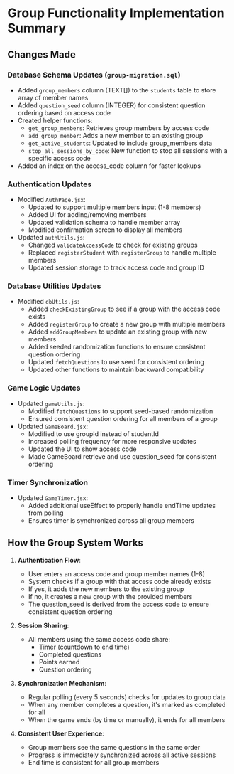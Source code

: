 # Group Functionality Implementation Summary

## Changes Made

### Database Schema Updates (`group-migration.sql`)
- Added `group_members` column (TEXT[]) to the `students` table to store array of member names
- Added `question_seed` column (INTEGER) for consistent question ordering based on access code
- Created helper functions:
  - `get_group_members`: Retrieves group members by access code
  - `add_group_member`: Adds a new member to an existing group
  - `get_active_students`: Updated to include group_members data
  - `stop_all_sessions_by_code`: New function to stop all sessions with a specific access code
- Added an index on the access_code column for faster lookups

### Authentication Updates
- Modified `AuthPage.jsx`:
  - Updated to support multiple members input (1-8 members)
  - Added UI for adding/removing members
  - Updated validation schema to handle member array
  - Modified confirmation screen to display all members
- Updated `authUtils.js`:
  - Changed `validateAccessCode` to check for existing groups
  - Replaced `registerStudent` with `registerGroup` to handle multiple members
  - Updated session storage to track access code and group ID

### Database Utilities Updates
- Modified `dbUtils.js`:
  - Added `checkExistingGroup` to see if a group with the access code exists
  - Added `registerGroup` to create a new group with multiple members
  - Added `addGroupMembers` to update an existing group with new members
  - Added seeded randomization functions to ensure consistent question ordering
  - Updated `fetchQuestions` to use seed for consistent ordering
  - Updated other functions to maintain backward compatibility

### Game Logic Updates
- Updated `gameUtils.js`:
  - Modified `fetchQuestions` to support seed-based randomization
  - Ensured consistent question ordering for all members of a group
- Updated `GameBoard.jsx`:
  - Modified to use groupId instead of studentId
  - Increased polling frequency for more responsive updates
  - Updated the UI to show access code
  - Made GameBoard retrieve and use question_seed for consistent ordering

### Timer Synchronization
- Updated `GameTimer.jsx`:
  - Added additional useEffect to properly handle endTime updates from polling
  - Ensures timer is synchronized across all group members

## How the Group System Works

1. **Authentication Flow**:
   - User enters an access code and group member names (1-8)
   - System checks if a group with that access code already exists
   - If yes, it adds the new members to the existing group
   - If no, it creates a new group with the provided members
   - The question_seed is derived from the access code to ensure consistent question ordering

2. **Session Sharing**:
   - All members using the same access code share:
     - Timer (countdown to end time)
     - Completed questions
     - Points earned
     - Question ordering

3. **Synchronization Mechanism**:
   - Regular polling (every 5 seconds) checks for updates to group data
   - When any member completes a question, it's marked as completed for all
   - When the game ends (by time or manually), it ends for all members

4. **Consistent User Experience**:
   - Group members see the same questions in the same order
   - Progress is immediately synchronized across all active sessions
   - End time is consistent for all group members 